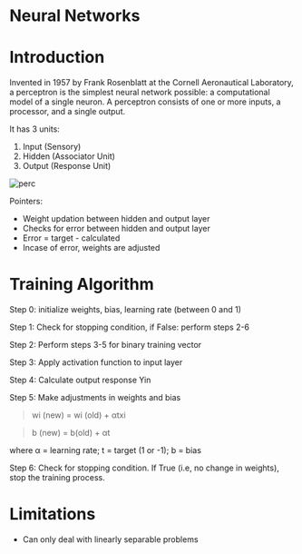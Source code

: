 # Neural Networks

# Introduction
Invented in 1957 by Frank Rosenblatt at the Cornell Aeronautical Laboratory, a perceptron is the simplest neural network possible: a computational model of a single neuron. A perceptron consists of one or more inputs, a processor, and a single output.

It has 3 units:

1.   Input (Sensory)
2.   Hidden (Associator Unit)
3.   Output (Response Unit)

![perc](https://user-images.githubusercontent.com/49631121/157913894-a56222e9-74ea-4c89-be2a-ab031bb0a3b7.png)

Pointers:

* Weight updation between hidden and output layer
* Checks for error between hidden and output layer
* Error = target - calculated
* Incase of error, weights are adjusted

# Training Algorithm

Step 0: initialize weights, bias, learning rate (between 0 and 1)

Step 1: Check for stopping condition, if False: perform steps 2-6 

Step 2: Perform steps 3-5 for binary training vector

Step 3: Apply activation function to input layer

Step 4: Calculate output response Yin

Step 5: Make adjustments in weights and bias

> wi (new) = wi (old) + αtxi

> b (new) = b(old) + αt

where α = learning rate;
      t = target (1 or -1);
      b = bias

Step 6: Check for stopping condition. If True (i.e, no change in weights), stop the training process.

# Limitations

* Can only deal with linearly separable problems
